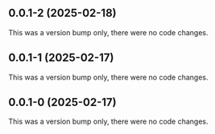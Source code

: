 ## 0.0.1-2 (2025-02-18)

This was a version bump only, there were no code changes.

## 0.0.1-1 (2025-02-17)

This was a version bump only, there were no code changes.

## 0.0.1-0 (2025-02-17)

This was a version bump only, there were no code changes.
